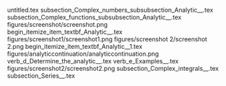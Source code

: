 untitled.tex
subsection_Complex_numbers_subsubsection_Analytic__.tex
subsection_Complex_functions_subsubsection_Analytic__.tex
figures/screenshot/screenshot.png
begin_itemize_item_textbf_Analytic__.tex
figures/screenshot1/screenshot1.png
figures/screenshot 2/screenshot 2.png
begin_itemize_item_textbf_Analytic__1.tex
figures/analyticcontinuation/analyticcontinuation.png
verb_d_Determine_the_analytic__.tex
verb_e_Examples__.tex
figures/screenshot2/screenshot2.png
subsection_Complex_integrals__.tex
subsection_Series__.tex